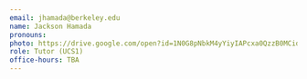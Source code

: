 ```yaml
---
email: jhamada@berkeley.edu
name: Jackson Hamada
pronouns: 
photo: https://drive.google.com/open?id=1N0G8pNbkM4yYiyIAPcxa0QzzB0MCidt5
role: Tutor (UCS1)
office-hours: TBA
---
```

